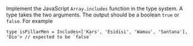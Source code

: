 Implement the JavaScript `Array.includes` function in the type system. A type takes the two arguments. The output should be a boolean `true` or `false`.
For example
```
type isPillarMen = Includes<['Kars', 'Esidisi', 'Wamuu', 'Santana'], 'Dio'> // expected to be `false`
```
